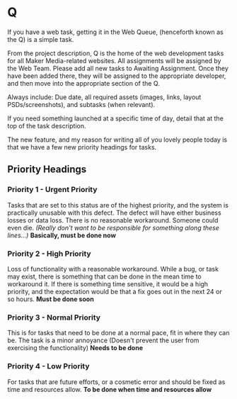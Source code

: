 # Q

If you have a web task, getting it in the Web Queue, (henceforth known as the Q) is a simple task. 

From the project description, Q is the home of the web development tasks for all Maker Media-related websites. All assignments will be assigned by the Web Team. Please add all new tasks to Awaiting Assignment. Once they have been added there, they will be assigned to the appropriate developer, and then move into the appropriate section of the Q.  

Always include: Due date, all required assets (images, links, layout PSDs/screenshots), and subtasks (when relevant).

If you need something launched at a specific time of day, detail that at the top of the task description.

The new feature, and my reason for writing all of you lovely people today is that we have a few new priority headings for tasks.

## Priority Headings

### Priority 1 - Urgent Priority

Tasks that are set to this status are of the highest priority, and the system is practically unusable with this defect. The defect will have either business losses or data loss. There is no reasonable workaround. Someone could even die. _(Really don't want to be responsible for something along these lines…)_ __Basically, must be done now__

### Priority 2 - High Priority

Loss of functionality with a reasonable workaround. While a bug, or task may exist, there is something that can be done in the mean time to workaround it. If there is something time sensitive, it would be a high priority, and the expectation would be that a fix goes out in the next 24 or so hours. __Must be done soon__

### Priority 3 - Normal Priority

This is for tasks that need to be done at a normal pace, fit in where they can be. The task is a minor annoyance (Doesn't prevent the user from exercising the functionality) __Needs to be done__

### Priority 4 - Low Priority

For tasks that are future efforts, or a cosmetic error and should be fixed as time and resources allow. __To be done when time and resources allow__
